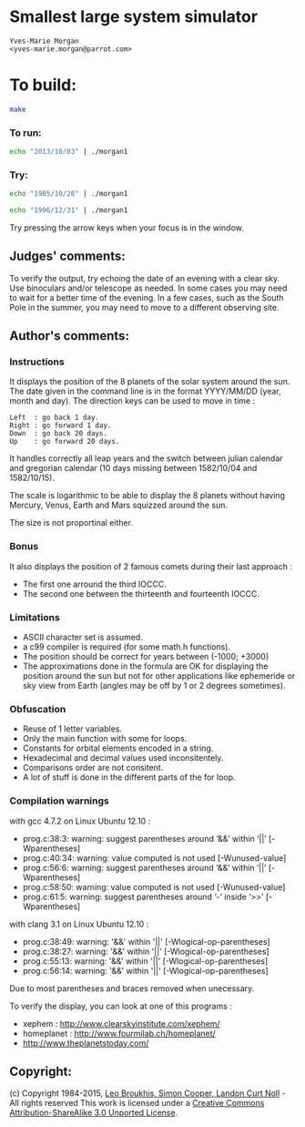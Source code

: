 # Smallest large system simulator

    Yves-Marie Morgan  
    <yves-marie.morgan@parrot.com>  

# To build:

```sh
make
```

### To run:

```sh
echo "2013/10/03" | ./morgan1
```

### Try:

```sh
echo "1985/10/28" | ./morgan1

echo "1996/12/31" | ./morgan1
```

Try pressing the arrow keys when your focus is in the window.

## Judges' comments:

To verify the output, try echoing the date of an evening with a clear sky.
Use binoculars and/or telescope as needed.  In some cases you may need
to wait for a better time of the evening.  In a few cases, such as
the South Pole in the summer, you may need to move to a different
observing site.

## Author's comments:

### Instructions

It displays the position of the 8 planets of the solar system around the sun.
The date given in the command line is in the format YYYY/MM/DD (year, month and
day). The direction keys can be used to move in time :

    Left  : go back 1 day.
    Right : go forward 1 day.
    Down  : go back 20 days.
    Up    : go forward 20 days.

It handles correctly all leap years and the switch between julian calendar and
gregorian calendar (10 days missing between 1582/10/04 and 1582/10/15).

The scale is logarithmic to be able to display the 8 planets without having
Mercury, Venus, Earth and Mars squizzed around the sun.

The size is not proportinal either.

### Bonus

It also displays the position of 2 famous comets during their last approach :
- The first one arround the third IOCCC.
- The second one between the thirteenth and fourteenth IOCCC.

### Limitations

* ASCII character set is assumed.
* a c99 compiler is required (for some math.h functions).
* The position should be correct for years between (-1000; +3000)
* The approximations done in the formula are OK for displaying the
  position around the sun but not for other applications like ephemeride or
  sky view from Earth (angles may be off by 1 or 2 degrees sometimes).

### Obfuscation

* Reuse of 1 letter variables.
* Only the main function with some for loops.
* Constants for orbital elements encoded in a string.
* Hexadecimal and decimal values used inconsitentely.
* Comparisons order are not consitent.
* A lot of stuff is done in the different parts of the for loop.

### Compilation warnings

with gcc 4.7.2 on Linux Ubuntu 12.10 :
* prog.c:38:3: warning: suggest parentheses around ‘&&’ within ‘||’ [-Wparentheses]
* prog.c:40:34: warning: value computed is not used [-Wunused-value]
* prog.c:56:6: warning: suggest parentheses around ‘&&’ within ‘||’ [-Wparentheses]
* prog.c:58:50: warning: value computed is not used [-Wunused-value]
* prog.c:61:5: warning: suggest parentheses around ‘-’ inside ‘>>’ [-Wparentheses]

with clang 3.1 on Linux Ubuntu 12.10 :
* prog.c:38:49: warning: '&&' within '||' [-Wlogical-op-parentheses]
* prog.c:38:27: warning: '&&' within '||' [-Wlogical-op-parentheses]
* prog.c:55:13: warning: '&&' within '||' [-Wlogical-op-parentheses]
* prog.c:56:14: warning: '&&' within '||' [-Wlogical-op-parentheses]

Due to most parentheses and braces removed when unecessary.

To verify the display, you can look at one of this programs :
* xephem : http://www.clearskyinstitute.com/xephem/
* homeplanet : http://www.fourmilab.ch/homeplanet/
* http://www.theplanetstoday.com/

## Copyright:

(c) Copyright 1984-2015, [Leo Broukhis, Simon Cooper, Landon Curt Noll][judges] - All rights reserved
This work is licensed under a [Creative Commons Attribution-ShareAlike 3.0 Unported License][cc].

[judges]: http://www.ioccc.org/judges.html
[cc]: http://creativecommons.org/licenses/by-sa/3.0/
